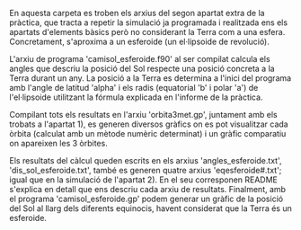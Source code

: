 En aquesta carpeta es troben els arxius del segon apartat extra de la pràctica, que tracta a repetir la simulació ja programada i realitzada ens els apartats d'elements bàsics però no considerant la Terra com a una esfera. Concretament, s'aproxima a un esferoide (un el·lipsoide de revolució). 

L'arxiu de programa 'camisol_esferoide.f90' al ser compilat calcula els angles que descriu la posició del Sol respecte una posició concreta a la Terra durant un any. La posició a la Terra es determina a l'inici del programa amb l'angle de latitud 'alpha' i els radis (equatorial 'b' i polar 'a') de l'el·lipsoide utilitzant la fórmula explicada en l'informe de la pràctica.

Compilant tots els resultats en l'arxiu 'orbita3met.gp', juntament amb els trobats a l'apartat 1), es generen diversos gràfics on es pot visualitzar cada òrbita (calculat amb un mètode numèric determinat) i un gràfic comparatiu on apareixen les 3 òrbites.

Els resultats del càlcul queden escrits en els arxius 'angles_esferoide.txt', 'dis_sol_esferoide.txt', també es generen quatre arxius 'eqesferoide#.txt'; igual que en la simulació de l'apartat 2). En el seu corresponen README s'explica en detall que ens descriu cada arxiu de resultats. Finalment, amb el programa 'camisol_esferoide.gp' podem generar un gràfic de la posició del Sol al llarg dels diferents equinocis, havent considerat que la Terra és un esferoide.

